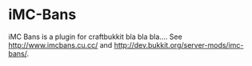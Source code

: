 iMC-Bans
========

iMC Bans is a plugin for craftbukkit bla bla bla....
See http://www.imcbans.cu.cc/ and http://dev.bukkit.org/server-mods/imc-bans/.
